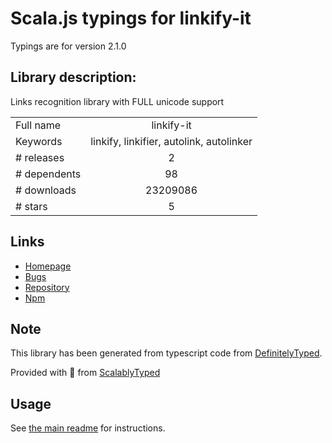 
# Scala.js typings for linkify-it

Typings are for version 2.1.0

## Library description:
Links recognition library with FULL unicode support

|                    |                 |
| ------------------ | :-------------: |
| Full name          | linkify-it |
| Keywords           | linkify, linkifier, autolink, autolinker |
| # releases         | 2 |
| # dependents       | 98 |
| # downloads        | 23209086 |
| # stars            | 5 |

## Links
- [Homepage](https://github.com/markdown-it/linkify-it#readme)
- [Bugs](https://github.com/markdown-it/linkify-it/issues)
- [Repository](https://github.com/markdown-it/linkify-it)
- [Npm](https://www.npmjs.com/package/linkify-it)
    


## Note
This library has been generated from typescript code from [DefinitelyTyped](https://definitelytyped.org).

Provided with :purple_heart: from [ScalablyTyped](https://github.com/oyvindberg/ScalablyTyped)

## Usage
See [the main readme](../../readme.md) for instructions.


